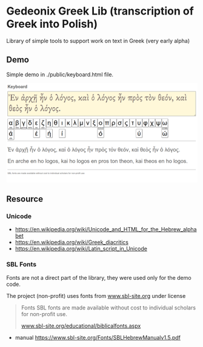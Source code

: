 # Gedeonix Greek Lib (transcription of Greek into Polish)

Library of simple tools to support work on text in Greek (very early alpha)

## Demo
 Simple demo in ./public/keyboard.html file.
 
![demo screen](./public/images/demo.png)
  
## Resource

### Unicode
- https://en.wikipedia.org/wiki/Unicode_and_HTML_for_the_Hebrew_alphabet
- https://en.wikipedia.org/wiki/Greek_diacritics
- https://en.wikipedia.org/wiki/Latin_script_in_Unicode

### SBL Fonts
Fonts are not a direct part of the library, they were used only for the demo code.

The project (non-profit) uses fonts from www.sbl-site.org
under license
> Fonts SBL fonts are made available without cost to individual scholars for non-profit use.
>
> www.sbl-site.org/educational/biblicalfonts.aspx

- manual https://www.sbl-site.org/Fonts/SBLHebrewManualv1.5.pdf
